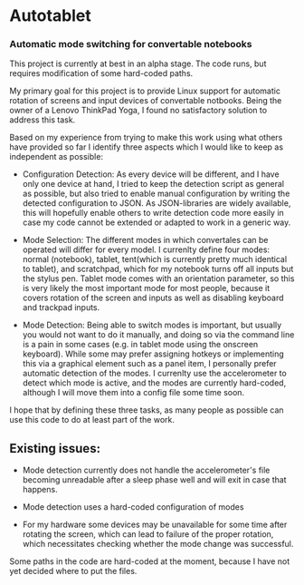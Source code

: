 # Autotablet
### Automatic mode switching for convertable notebooks

This project is currently at best in an alpha stage. The code runs, but requires modification of some hard-coded paths.

My primary goal for this project is to provide Linux support for automatic rotation of screens and input devices of convertable notbooks. Being the owner of a Lenovo ThinkPad Yoga, I found no satisfactory solution to address this task. 

Based on my experience from trying to make this work using what others have provided so far I identify three aspects which I would like to keep as independent as possible:

* Configuration Detection: As every device will be different, and I have only one device at hand, I tried to keep the detection script as general as possible, but also tried to enable manual configuration by writing the detected configuration to JSON. As JSON-libraries are widely available, this will hopefully enable others to write detection code more easily in case my code cannot be extended or adapted to work in a generic way.

* Mode Selection: The different modes in which convertales can be operated will differ for every model. I currenlty define four modes: normal (notebook), tablet, tent(which is currently pretty much identical to tablet), and scratchpad, which for my notebook turns off all inputs but the stylus pen. Tablet mode comes with an orientation parameter, so this is very likely the most important mode for most people, because it covers rotation of the screen and inputs as well as disabling keyboard and trackpad inputs.

* Mode Detection: Being able to switch modes is important, but usually you would not want to do it manually, and doing so via the command line is a pain in some cases (e.g. in tablet mode using the onscreen keyboard). While some may prefer assigning hotkeys or implementing this via a graphical element such as a panel item, I personally prefer automatic detection of the modes. I currenlty use the accelerometer to detect which mode is active, and the modes are currently hard-coded, although I will move them into a config file some time soon.

I hope that by defining these three tasks, as many people as possible can use this code to do at least part of the work.

## Existing issues:

* Mode detection currently does not handle the accelerometer's file becoming unreadable after a sleep phase well and will exit in case that happens.

* Mode detection uses a hard-coded configuration of modes

* For my hardware some devices may be unavailable for some time after rotating the screen, which can lead to failure of the proper rotation, which necessitates checking whether the mode change was successful.

Some paths in the code are hard-coded at the moment, because I have not yet decided where to put the files.
